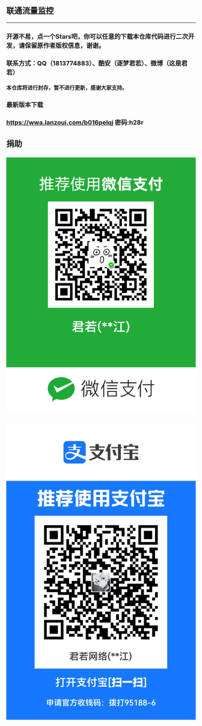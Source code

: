 ## 联通流量监控
****
### 开源不易，点一个Stars吧，你可以任意的下载本仓库代码进行二次开发，请保留原作者版权信息，谢谢。
### 联系方式：QQ（1813774883）、酷安（逐梦君若）、微博（这是君若）
#### 本仓库将进行封存，暂不进行更新，感谢大家支持。
### 最新版本下载
### https://wwa.lanzoui.com/b016pelqj 密码:h28r
## 捐助
### ![TPkB4O.jpg](https://github.com/JunXiaoRuo/unicom/blob/master/mm_facetoface_collect_qrcode_1642385101367.png?raw=true)
### ![TPkT2Q.png](https://github.com/JunXiaoRuo/unicom/blob/master/1642010646.jpg?raw=true)
